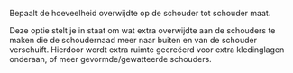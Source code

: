 Bepaalt de hoeveelheid overwijdte op de schouder tot schouder maat.

Deze optie stelt je in staat om wat extra overwijdte aan de schouders te maken die de schoudernaad meer naar buiten en van de schouder verschuift. Hierdoor wordt extra ruimte gecreëerd voor extra kledinglagen onderaan, of meer gevormde/gewatteerde schouders.
